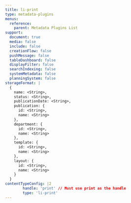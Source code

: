 ```yaml
---
title: li-print
type: metadata-plugins
menus:
  reference:
    parent: Metadata Plugins List
support:
  document: true
  media: false
  include: false
  creationFlow: false
  pushMessage: false
  tableDashboard: false
  displayFilter: false
  searchIndexing: false
  systemMetadata: false
  planningSystem: false
storageFormat: |
  {
    name: <String>,
    status: <String>,
    publicationDate: <String>,
    publication: {
      id: <String>,
      name: <String>
    },
    department: {
      id: <String>,
      name: <String>
    },
    template: {
      id: <String>,
      name: <String>
    },
    layout: {
      id: <String>,
      name: <String>
    }
  }
contentTypeConfig: |2
        handle: 'print' // Must use print as the handle
        type: 'li-print'
---
```

